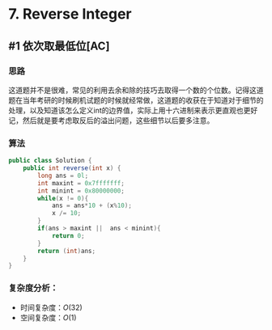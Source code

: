 # 7. Reverse Integer

## #1 依次取最低位[AC]
### 思路

这道题并不是很难，常见的利用去余和除的技巧去取得一个数的个位数。记得这道题在当年考研的时候刷机试题的时候就经常做，这道题的收获在于知道对于细节的处理，以及知道该怎么定义int的边界值，实际上用十六进制来表示更直观也更好记，然后就是要考虑取反后的溢出问题，这些细节以后要多注意。

### 算法

```java
public class Solution {
    public int reverse(int x) {
        long ans = 0l;
        int maxint = 0x7fffffff;
        int minint = 0x80000000;
        while(x != 0){
            ans = ans*10 + (x%10);
            x /= 10;
        }
        if(ans > maxint ||  ans < minint){
            return 0;
        }
        return (int)ans;
    }
}
```

### 复杂度分析：

- 时间复杂度：$O(32)$
- 空间复杂度：$O(1)$

